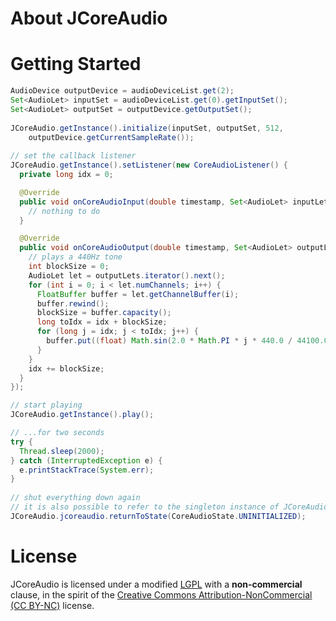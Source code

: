 # About JCoreAudio

# Getting Started
```Java
AudioDevice outputDevice = audioDeviceList.get(2);
Set<AudioLet> inputSet = audioDeviceList.get(0).getInputSet();
Set<AudioLet> outputSet = outputDevice.getOutputSet();
    
JCoreAudio.getInstance().initialize(inputSet, outputSet, 512,
    outputDevice.getCurrentSampleRate());
    
// set the callback listener
JCoreAudio.getInstance().setListener(new CoreAudioListener() {
  private long idx = 0;

  @Override
  public void onCoreAudioInput(double timestamp, Set<AudioLet> inputLets) {
    // nothing to do
  }

  @Override
  public void onCoreAudioOutput(double timestamp, Set<AudioLet> outputLets) {
    // plays a 440Hz tone
    int blockSize = 0;
    AudioLet let = outputLets.iterator().next();
    for (int i = 0; i < let.numChannels; i++) {
      FloatBuffer buffer = let.getChannelBuffer(i);
      buffer.rewind();
      blockSize = buffer.capacity();
      long toIdx = idx + blockSize;
      for (long j = idx; j < toIdx; j++) {
        buffer.put((float) Math.sin(2.0 * Math.PI * j * 440.0 / 44100.0));
      }
    }
    idx += blockSize;
  }
});

// start playing
JCoreAudio.getInstance().play();

// ...for two seconds
try {
  Thread.sleep(2000);
} catch (InterruptedException e) {
  e.printStackTrace(System.err);
}
    
// shut everything down again
// it is also possible to refer to the singleton instance of JCoreAudio directly
JCoreAudio.jcoreaudio.returnToState(CoreAudioState.UNINITIALIZED);
```

# License
JCoreAudio is licensed under a modified [LGPL](http://www.gnu.org/licenses/lgpl.html) with a **non-commercial** clause, in the spirit of the [Creative Commons Attribution-NonCommercial (CC BY-NC)](http://creativecommons.org/licenses/by-nc/3.0/) license.